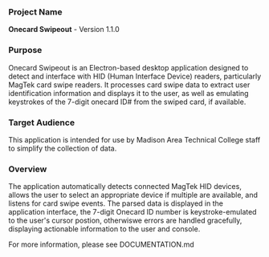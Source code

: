 ### **Project Name**
**Onecard Swipeout** - Version 1.1.0

### **Purpose**
Onecard Swipeout is an Electron-based desktop application designed to detect and interface with HID (Human Interface Device) readers, particularly MagTek card swipe readers. It processes card swipe data to extract user identification information and displays it to the user, as well as emulating keystrokes of the 7-digit onecard ID# from the swiped card, if available.

### **Target Audience**
This application is intended for use by Madison Area Technical College staff to simplify the collection of data.

### **Overview**
The application automatically detects connected MagTek HID devices, allows the user to select an appropriate device if multiple are available, and listens for card swipe events. The parsed data is displayed in the application interface, the 7-digit Onecard ID number is keystroke-emulated to the user's cursor postion, otherwiswe errors are handled gracefully, displaying actionable information to the user and console.

For more information, please see DOCUMENTATION.md
